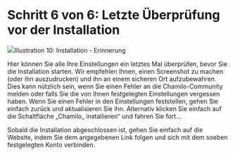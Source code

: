 # Schritt 6 von 6: Letzte Überprüfung vor der Installation

![](../../../../.gitbook/assets/images11%20%288%29.png)Illustration 10: Installation - Erinnerung

Hier können Sie alle Ihre Einstellungen ein letztes Mal überprüfen, bevor Sie die Installation starten. Wir empfehlen Ihnen, einen Screenshot zu machen \(oder ihn auszudrucken\) und ihn an einem sicheren Ort aufzubewahren. Dies kann nützlich sein, wenn Sie einen Fehler an die Chamilo-Community melden oder falls Sie die von Ihnen festgelegten Einstellungen vergessen haben. Wenn Sie einen Fehler in den Einstellungen feststellen, gehen Sie einfach zurück und aktualisieren Sie ihn. Alternativ klicken Sie einfach auf die Schaltfläche „Chamilo_ installieren“ und fahren Sie fort...

Sobald die Installation abgeschlossen ist, gehen Sie einfach auf die Website, indem Sie dem angegebenen Link folgen und sich mit dem soeben festgelegten Konto verbinden.